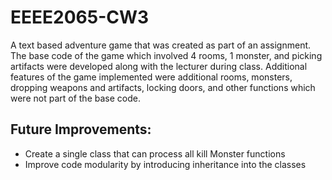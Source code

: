 # EEEE2065-CW3
A text based adventure game that was created as part of an assignment.
The base code of the game which involved 4 rooms, 1 monster, and picking artifacts were developed along
with the lecturer during class.
Additional features of the game implemented were additional rooms, monsters, dropping weapons and artifacts,
locking doors, and other functions which were not part of the base code.

## Future Improvements:
- Create a single class that can process all kill Monster functions
- Improve code modularity by introducing inheritance into the classes
